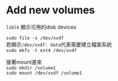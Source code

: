 # Add new volumes

`lsblk` 顯示可用的disk devices

`sudo file -s /dev/xvdf`  
若顯示`/dev/xvdf: data`代表需要建立檔案系統  
`sudo mkfs -t ext4 /dev/xvdf`

接著mount進來  
`sudo mkdir /volume1`  
`sudo mount /dev/xvdf /volume1`
